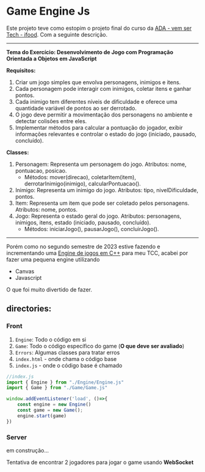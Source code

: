 # Game Engine Js

Este projeto teve como estopim o projeto final do curso da [ADA - vem ser Tech - ifood](https://github.com/HenrickyL/ADA-Ifood). Com a seguinte descrição.

----------------
**Tema do Exercício: Desenvolvimento de Jogo com Programação Orientada a Objetos em JavaScript**

**Requisitos:**

1. Criar um jogo simples que envolva personagens, inimigos e itens.
2. Cada personagem pode interagir com inimigos, coletar itens e ganhar pontos.
3. Cada inimigo tem diferentes níveis de dificuldade e oferece uma quantidade variável de pontos ao ser derrotado.
4. O jogo deve permitir a movimentação dos personagens no ambiente e detectar colisões entre eles.
5. Implementar métodos para calcular a pontuação do jogador, exibir informações relevantes e controlar o estado do jogo (iniciado, pausado, concluído).

**Classes:**

1. Personagem: Representa um personagem do jogo. Atributos: nome, pontuacao, posicao.
   * Métodos: mover(direcao), coletarItem(item), derrotarInimigo(inimigo), calcularPontuacao().
2. Inimigo: Representa um inimigo do jogo. Atributos: tipo, nivelDificuldade, pontos.
3. Item: Representa um item que pode ser coletado pelos personagens. Atributos: nome, pontos.
4. Jogo: Representa o estado geral do jogo. Atributos: personagens, inimigos, itens, estado (iniciado, pausado, concluído).
   * Métodos: iniciarJogo(), pausarJogo(), concluirJogo().
---------------

Porém como no segundo semestre de 2023 estive fazendo e incrementando uma [Engine de jogos em C++](https://github.com/HenrickyL/game-engine-2d-cpp) para meu TCC, acabei por fazer uma pequena engine utilizando

* Canvas
* Javascript

O que foi muito divertido de fazer.


## directories:

### Front

1. `Engine`: Todo o código em si
2. `Game`: Todo o código específico do game (**O que deve ser avaliado**)
3. `Errors`: Algumas classes para tratar erros
4. `index.html` - onde chama o código base
5. `index.js` - onde o código base é chamado

```js
//index.js 
import { Engine } from "./Engine/Engine.js"
import { Game } from "./Game/Game.js"

window.addEventListener('load', ()=>{
    const engine = new Engine()
    const game = new Game();
    engine.start(game)
})
```

### Server

em construção...

Tentativa de encontrar 2 jogadores para jogar o game usando **WebSocket**


